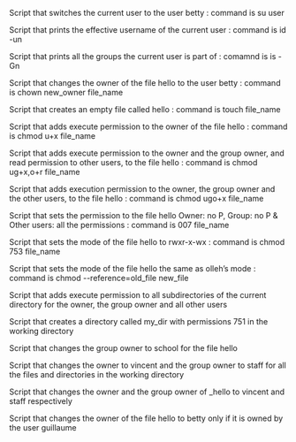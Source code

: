 Script that switches the current user to the user betty : command is su user

Script that prints the effective username of the current user : command is id -un

Script that prints all the groups the current user is part of : comamnd is is -Gn

Script that changes the owner of the file hello to the user betty : command is chown new_owner file_name

Script that creates an empty file called hello : command is touch file_name

Script that adds execute permission to the owner of the file hello : command is chmod u+x file_name

Script that adds execute permission to the owner and the group owner, and read permission to other users, to the file hello : command is chmod ug+x,o+r file_name

Script that adds execution permission to the owner, the group owner and the other users, to the file hello : command is chmod ugo+x file_name

Script that sets the permission to the file hello Owner: no P, Group: no P & Other users: all the permissions : command is 007 file_name

Script that sets the mode of the file hello to rwxr-x-wx : command is chmod 753 file_name

Script that sets the mode of the file hello the same as olleh’s mode : command is chmod --reference=old_file new_file

Script that adds execute permission to all subdirectories of the current directory for the owner, the group owner and all other users

Script that creates a directory called my_dir with permissions 751 in the working directory

Script that changes the group owner to school for the file hello

Script that changes the owner to vincent and the group owner to staff for all the files and directories in the working directory

Script that changes the owner and the group owner of _hello to vincent and staff respectively

Script that changes the owner of the file hello to betty only if it is owned by the user guillaume

